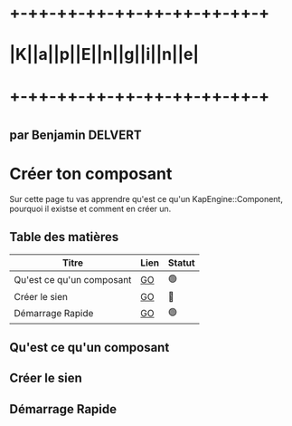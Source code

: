 # +-++-++-++-++-++-++-++-++-+
# |K||a||p||E||n||g||i||n||e|
# +-++-++-++-++-++-++-++-++-+
#                           
## par Benjamin DELVERT

# Créer ton composant

Sur cette page tu vas apprendre qu'est ce qu'un KapEngine::Component, pourquoi il existse et comment en créer un.

## Table des matières
| Titre                     | Lien                           | Statut         |
|---------------------------|--------------------------------|----------------|
| Qu'est ce qu'un composant | [GO](#Quest-ce-quun-composant) | :green_circle: |
| Créer le sien             | [GO](#Créer-le-sien)           | :red_circle:   |
| Démarrage Rapide          | [GO](#Démarrage-rapide)        | :green_circle: |

## Qu'est ce qu'un composant

## Créer le sien

## Démarrage Rapide 
